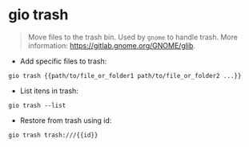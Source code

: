 # gio trash

> Move files to the trash bin.
> Used by `gnome` to handle trash.
> More information: <https://gitlab.gnome.org/GNOME/glib>.

- Add specific files to trash:

`gio trash {{path/to/file_or_folder1 path/to/file_or_folder2 ...}}`

- List itens in trash:

`gio trash --list`

- Restore from trash using id:

`gio trash trash:///{{id}}`
